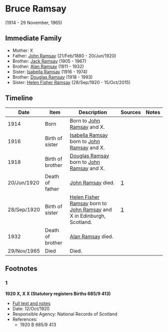 ﻿---
layout: person
subject_key: i49046148
permalink: /people/i49046148
---

# Bruce Ramsay
(1914 - 29 November, 1965)

## Immediate Family

* Mother: X
* Father: [John Ramsay](./@64225415@-john-ramsay-b1880-2-21-d1920-6-20.md) (21/Feb/1880 - 20/Jun/1920)
* Brother: [Jack Ramsay](./@55070438@-jack-ramsay-b1905-d1967.md) (1905 - 1967)
* Brother: [Alan Ramsay](./@62219744@-alan-ramsay-b1911-d1932.md) (1911 - 1932)
* Sister: [Isabella Ramsay](./@80504300@-isabella-ramsay-b1916-d1974.md) (1916 - 1974)
* Brother: [Douglas Ramsay](./@12977578@-douglas-ramsay-b1918-d1993.md) (1918 - 1993)
* Sister: [Helen Fisher Ramsay](./@34267190@-helen-fisher-ramsay-b1920-9-28-d2015-10-15.md) (28/Sep/1920 - 15/Oct/2015)

## Timeline

Date | Item | Description | Sources | Notes
---|---|---|---|---
1914 | Born | Born to [John Ramsay](./@64225415@-john-ramsay-b1880-2-21-d1920-6-20.md) and X. |  | 
1916 | Birth of sister | [Isabella Ramsay](./@80504300@-isabella-ramsay-b1916-d1974.md) born to [John Ramsay](./@64225415@-john-ramsay-b1880-2-21-d1920-6-20.md) and X. |  | 
1918 | Birth of brother | [Douglas Ramsay](./@12977578@-douglas-ramsay-b1918-d1993.md) born to [John Ramsay](./@64225415@-john-ramsay-b1880-2-21-d1920-6-20.md) and X. |  | 
20/Jun/1920 | Death of father | [John Ramsay](./@64225415@-john-ramsay-b1880-2-21-d1920-6-20.md) died. | [1](#1) | 
28/Sep/1920 | Birth of sister | [Helen Fisher Ramsay](./@34267190@-helen-fisher-ramsay-b1920-9-28-d2015-10-15.md) born to [John Ramsay](./@64225415@-john-ramsay-b1880-2-21-d1920-6-20.md) and X in Edinburgh, Scotland. | [1](#1) | 
1932 | Death of brother | [Alan Ramsay](./@62219744@-alan-ramsay-b1911-d1932.md) died. |  | 
29/Nov/1965 | Died | Died. |  | 

## Footnotes

### 1

**1920 X, X X (Statutory registers Births 685/9 413)**

* [Full text and notes](../sources/@94342520@-1920-ramsay,-helen-fisher-statutory-registers-births-685-9-413-.md)
* Date: 12/Oct/1920
* Responsible Agency: National Records of Scotland
* References: 
  * 1920 B 685/9 413

